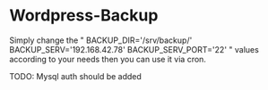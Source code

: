 # Wordpress-Backup

Simply change the 
"
BACKUP_DIR='/srv/backup/'
BACKUP_SERV='192.168.42.78'
BACKUP_SERV_PORT='22'
"
values according to your needs then you can use it via cron.

TODO: Mysql auth should be added
